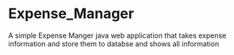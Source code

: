 # Expense_Manager
A simple Expense Manger java web application that takes expense information and store them to databse and shows all information
